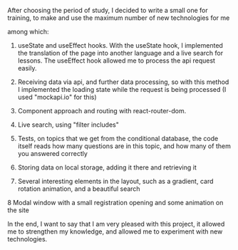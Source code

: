 After choosing the period of study, I decided to write a small one for training, to make and use the maximum number of new technologies for me

among which:

1. useState and useEffect hooks. With the useState hook, I implemented the translation of the page into another language and a live search for lessons. The useEffect hook allowed me to process the api request easily.

2. Receiving data via api, and further data processing, so with this method I implemented the loading state while the request is being processed (I used "mockapi.io" for this)

3. Component approach and routing with react-router-dom.

4. Live search, using "filter includes"

5. Tests, on topics that we get from the conditional database, the code itself reads how many questions are in this topic, and how many of them you answered correctly

6. Storing data on local storage, adding it there and retrieving it

7. Several interesting elements in the layout, such as a gradient, card rotation animation, and a beautiful search

8 Modal window with a small registration opening and some animation on the site

In the end, I want to say that I am very pleased with this project, it allowed me to strengthen my knowledge, and allowed me to experiment with new technologies.
